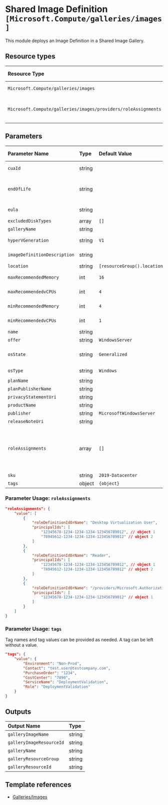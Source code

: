 # Shared Image Definition  `[Microsoft.Compute/galleries/images]`

This module deploys an Image Definition in a Shared Image Gallery.

## Resource types

| Resource Type | Api Version |
| :-- | :-- |
| `Microsoft.Compute/galleries/images` | 2020-09-30 |
| `Microsoft.Compute/galleries/images/providers/roleAssignments` | 2021-04-01-preview |

## Parameters

| Parameter Name | Type | Default Value | Possible Values | Description |
| :-- | :-- | :-- | :-- | :-- |
| `cuaId` | string |  |  | Optional. Customer Usage Attribution id (GUID). This GUID must be previously registered |
| `endOfLife` | string |  |  | Optional. The end of life date of the gallery Image Definition. This property can be used for decommissioning purposes. This property is updatable. Allowed format: 2020-01-10T23:00:00.000Z |
| `eula` | string |  |  | Optional. The Eula agreement for the gallery Image Definition. Has to be a valid URL. |
| `excludedDiskTypes` | array | `[]` |  | Optional. List of the excluded disk types. E.g. Standard_LRS |
| `galleryName` | string |  |  | Required. Name of the Azure Shared Image Gallery |
| `hyperVGeneration` | string | `V1` | `[V1, V2]` | Optional. The hypervisor generation of the Virtual Machine. Applicable to OS disks only. - V1 or V2 |
| `imageDefinitionDescription` | string |  |  | Optional. The description of this gallery Image Definition resource. This property is updatable. |
| `location` | string | `[resourceGroup().location]` |  | Optional. Location for all resources. |
| `maxRecommendedMemory` | int | `16` |  | Optional. The maximum amount of RAM in GB recommended for this image. |
| `maxRecommendedvCPUs` | int | `4` |  | Optional. The maximum number of the CPU cores recommended for this image. |
| `minRecommendedMemory` | int | `4` |  | Optional. The minimum amount of RAM in GB recommended for this image. |
| `minRecommendedvCPUs` | int | `1` |  | Optional. The minimum number of the CPU cores recommended for this image. |
| `name` | string |  |  | Required. Name of the image definition. |
| `offer` | string | `WindowsServer` |  | Optional. The name of the gallery Image Definition offer. |
| `osState` | string | `Generalized` | `[Generalized, Specialized]` | Optional. This property allows the user to specify whether the virtual machines created under this image are 'Generalized' or 'Specialized'. |
| `osType` | string | `Windows` | `[Windows, Linux]` | Optional. OS type of the image to be created. |
| `planName` | string |  |  | Optional. The plan ID. |
| `planPublisherName` | string |  |  | Optional. The publisher ID. |
| `privacyStatementUri` | string |  |  | Optional. The privacy statement uri. Has to be a valid URL. |
| `productName` | string |  |  | Optional. The product ID. |
| `publisher` | string | `MicrosoftWindowsServer` |  | Optional. The name of the gallery Image Definition publisher. |
| `releaseNoteUri` | string |  |  | Optional. The release note uri. Has to be a valid URL. |
| `roleAssignments` | array | `[]` |  | Optional. Array of role assignment objects that contain the 'roleDefinitionIdOrName' and 'principalId' to define RBAC role assignments on this resource. In the roleDefinitionIdOrName attribute, you can provide either the display name of the role definition, or its fully qualified ID in the following format: '/providers/Microsoft.Authorization/roleDefinitions/c2f4ef07-c644-48eb-af81-4b1b4947fb11' |
| `sku` | string | `2019-Datacenter` |  | Optional. The name of the gallery Image Definition SKU. |
| `tags` | object | `{object}` |  | Optional. Tags for all resources. |

### Parameter Usage: `roleAssignments`

```json
"roleAssignments": {
    "value": [
        {
            "roleDefinitionIdOrName": "Desktop Virtualization User",
            "principalIds": [
                "12345678-1234-1234-1234-123456789012", // object 1
                "78945612-1234-1234-1234-123456789012" // object 2
            ]
        },
        {
            "roleDefinitionIdOrName": "Reader",
            "principalIds": [
                "12345678-1234-1234-1234-123456789012", // object 1
                "78945612-1234-1234-1234-123456789012" // object 2
            ]
        },
        {
            "roleDefinitionIdOrName": "/providers/Microsoft.Authorization/roleDefinitions/c2f4ef07-c644-48eb-af81-4b1b4947fb11",
            "principalIds": [
                "12345678-1234-1234-1234-123456789012" // object 1
            ]
        }
    ]
}
```

### Parameter Usage: `tags`

Tag names and tag values can be provided as needed. A tag can be left without a value.

```json
"tags": {
    "value": {
        "Environment": "Non-Prod",
        "Contact": "test.user@testcompany.com",
        "PurchaseOrder": "1234",
        "CostCenter": "7890",
        "ServiceName": "DeploymentValidation",
        "Role": "DeploymentValidation"
    }
}
```

## Outputs

| Output Name | Type |
| :-- | :-- |
| `galleryImageName` | string |
| `galleryImageResourceId` | string |
| `galleryName` | string |
| `galleryResourceGroup` | string |
| `galleryResourceId` | string |

## Template references

- [Galleries/Images](https://docs.microsoft.com/en-us/azure/templates/Microsoft.Compute/2020-09-30/galleries/images)
